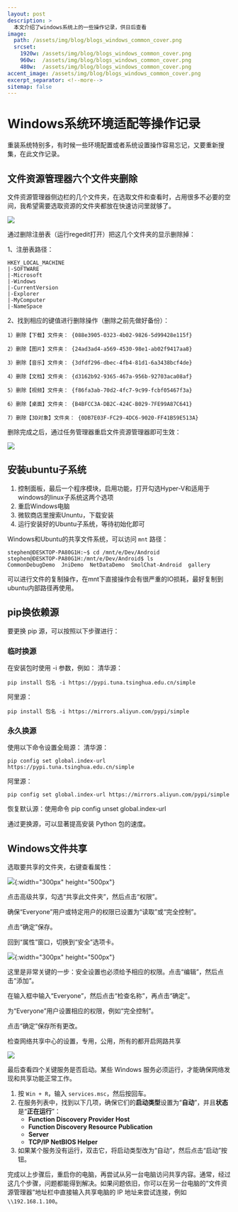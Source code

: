 ```yaml
---
layout: post
description: > 
  本文介绍了windows系统上的一些操作记录，供日后查看
image: 
  path: /assets/img/blog/blogs_windows_common_cover.png
  srcset: 
    1920w: /assets/img/blog/blogs_windows_common_cover.png
    960w:  /assets/img/blog/blogs_windows_common_cover.png
    480w:  /assets/img/blog/blogs_windows_common_cover.png
accent_image: /assets/img/blog/blogs_windows_common_cover.png
excerpt_separator: <!--more-->
sitemap: false
---
```

# Windows系统环境适配等操作记录
重装系统特别多，有时候一些环境配置或者系统设置操作容易忘记，又要重新搜集，在此文作记录。
## 文件资源管理器六个文件夹删除
文件资源管理器侧边栏的几个文件夹，在选取文件和查看时，占用很多不必要的空间，我希望需要选取资源的文件夹都放在快速访问里就够了。

![](/assets/img/blog/blogs_windows_file_manager_sidebar.png)

通过删除注册表（运行regedit打开）把这几个文件夹的显示删除掉：

1、注册表路径：

```
HKEY_LOCAL_MACHINE
|-SOFTWARE
|-Microsoft
|-Windows
|-CurrentVersion
|-Explorer
|-MyComputer
|-NameSpace
```

2、找到相应的键值进行删除操作（删除之前先做好备份）：

```
1）删除【下载】文件夹： {088e3905-0323-4b02-9826-5d99428e115f}

2）删除【图片】文件夹： {24ad3ad4-a569-4530-98e1-ab02f9417aa8}

3）删除【音乐】文件夹： {3dfdf296-dbec-4fb4-81d1-6a3438bcf4de}

4）删除【文档】文件夹： {d3162b92-9365-467a-956b-92703aca08af}

5）删除【视频】文件夹： {f86fa3ab-70d2-4fc7-9c99-fcbf05467f3a}

6）删除【桌面】文件夹： {B4BFCC3A-DB2C-424C-B029-7FE99A87C641}

7）删除【3D对象】文件夹： {0DB7E03F-FC29-4DC6-9020-FF41B59E513A}
```

删除完成之后，通过任务管理器重启文件资源管理器即可生效：

![](/assets/img/blog/blogs_windows_file_manager_deleted.png)

## 安装ubuntu子系统
1. 控制面板，最后一个程序模块，启用功能，打开勾选Hyper-V和适用于windows的linux子系统这两个选项
2. 重启Windows电脑
3. 微软商店里搜索Ununtu，下载安装
4. 运行安装好的Ubuntu子系统，等待初始化即可

Windows和Ubuntu的共享文件系统，可以访问 `mnt` 路径：

```
stephen@DESKTOP-PA80G1H:~$ cd /mnt/e/Dev/Android
stephen@DESKTOP-PA80G1H:/mnt/e/Dev/Android$ ls
CommonDebugDemo  JniDemo  NetDataDemo  SmolChat-Android  gallery
```

可以进行文件的复制操作，在mnt下直接操作会有很严重的IO损耗，最好复制到ubuntu内部路径再使用。

## pip换依赖源
要更换 pip 源，可以按照以下步骤进行：
### 临时换源
在安装包时使用 -i 参数，例如：
清华源：

```
pip install 包名 -i https://pypi.tuna.tsinghua.edu.cn/simple
```

阿里源：

```
pip install 包名 -i https://mirrors.aliyun.com/pypi/simple
```

### 永久换源
使用以下命令设置全局源：
清华源：

```
pip config set global.index-url https://pypi.tuna.tsinghua.edu.cn/simple
```

阿里源：

```
pip config set global.index-url https://mirrors.aliyun.com/pypi/simple
```

恢复默认源：使用命令 pip config unset global.index-url

通过更换源，可以显著提高安装 Python 包的速度。

## Windows文件共享
选取要共享的文件夹，右键查看属性：

![](/assets/img/blog/blogs_windows_file_share_1.jpg){:width="300px" height="500px"}

点击高级共享，勾选“共享此文件夹”，然后点击“权限”。

确保“Everyone”用户或特定用户的权限已设置为“读取”或“完全控制”。

点击“确定”保存。

回到“属性”窗口，切换到“安全”选项卡。

![](/assets/img/blog/blogs_windows_file_share_2.jpg){:width="300px" height="500px"}

这里是非常关键的一步：安全设置也必须给予相应的权限。点击“编辑”，然后点击“添加”。

在输入框中输入“Everyone”，然后点击“检查名称”，再点击“确定”。

为“Everyone”用户设置相应的权限，例如“完全控制”。

点击“确定”保存所有更改。

检查网络共享中心的设置，专用，公用，所有的都开启网路共享

![](/assets/img/blog/blogs_windows_file_share_3.jpg)

最后查看四个关键服务是否启动。某些 Windows 服务必须运行，才能确保网络发现和共享功能正常工作。

1.  按 `Win + R`，输入 `services.msc`，然后按回车。
2.  在服务列表中，找到以下几项，确保它们的**启动类型**设置为“**自动**”，并且**状态**是“**正在运行**”：
    * **Function Discovery Provider Host**
    * **Function Discovery Resource Publication**
    * **Server**
    * **TCP/IP NetBIOS Helper**
3.  如果某个服务没有运行，双击它，将启动类型改为“自动”，然后点击“启动”按钮。

完成以上步骤后，重启你的电脑，再尝试从另一台电脑访问共享内容。通常，经过这几个步骤，问题都能得到解决。如果问题依旧，你可以在另一台电脑的“文件资源管理器”地址栏中直接输入共享电脑的 IP 地址来尝试连接，例如 `\\192.168.1.100`。